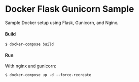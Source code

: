 Docker Flask Gunicorn Sample
============================

Sample Docker setup using Flask, Gunicorn, and Nginx.

#### Build

    $ docker-compose build

#### Run

With nginx and gunicorn:

    $ docker-compose up -d --force-recreate
